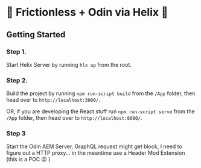 # 📄 Frictionless + Odin via Helix 📑

## Getting Started 
### Step 1. 
Start Helix Server by running `hlx up` from the root.

### Step 2. 
Build the project by running `npm run-script build` from the `/App` folder, then head over to `http://localhost:3000/`.

OR, if you are developing the React stuff run `npm run-script serve` from the `/App` folder, then head over to `http://localhost:8080/`.

### Step 3
Start the Odin AEM Server. GraphQL request might get block, I need to figure out a HTTP proxy... in the meantime use a Header Mod Extension (this is a POC 😜 )
